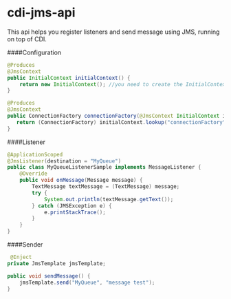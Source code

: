 # cdi-jms-api

This api helps you register listeners and send message using JMS, running on top of CDI.

####Configuration

```java
@Produces
@JmsContext
public InitialContext initialContext() {
    return new InitialContext(); //you need to create the InitialContext based on your JMS message broker.
}

@Produces
@JmsContext
public ConnectionFactory connectionFactory(@JmsContext InitialContext initialContext) throws NamingException {
   return (ConnectionFactory) initialContext.lookup("connectionFactory");
}
```


####Listener

```java
@ApplicationScoped
@JmsListener(destination = "MyQueue")
public class MyQueueListenerSample implements MessageListener {
    @Override
    public void onMessage(Message message) {
        TextMessage textMessage = (TextMessage) message;
        try {
            System.out.println(textMessage.getText());
        } catch (JMSException e) {
            e.printStackTrace();
        }
    }
}
```


####Sender

```java
 @Inject
private JmsTemplate jmsTemplate;

public void sendMessage() {
    jmsTemplate.send("MyQueue", "message test");
}
```
